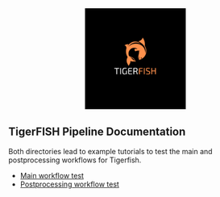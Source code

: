 <div align="center">
    <a href="#readme"><img src="../docs/source/imgs/tigerfish_logo.png" width="200"></a>
</div>

## TigerFISH Pipeline Documentation

Both directories lead to example tutorials to test the main and postprocessing workflows for Tigerfish.

* [Main workflow test](main/main_pipeline/)
* [Postprocessing workflow test](main/expected_pipeline_output/defined_coords_output/)
